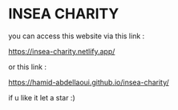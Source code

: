 # INSEA CHARITY
you can access this website via this link :

https://insea-charity.netlify.app/

or this link :

https://hamid-abdellaoui.github.io/insea-charity/

if u like it let a star :)
